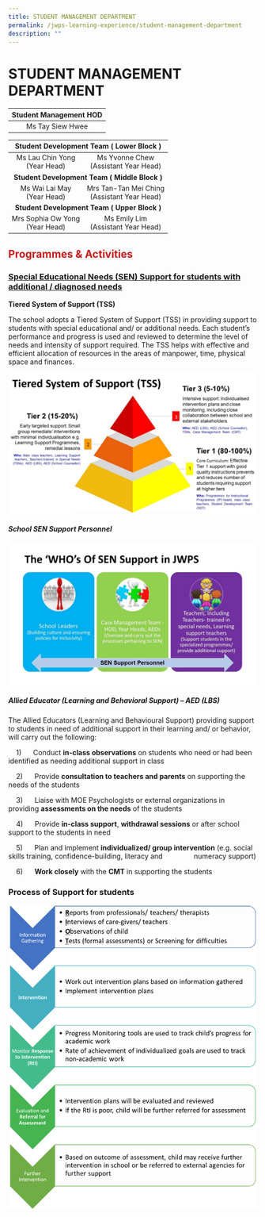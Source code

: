 ```yaml
---
title: STUDENT MANAGEMENT DEPARTMENT
permalink: /jwps-learning-experience/student-management-department
description: ""
---
```

# STUDENT MANAGEMENT DEPARTMENT

| Student Management HOD |
|:----------------------:|
|    Ms Tay Siew Hwee    |

<table>
<thead>
  <tr>
    <th colspan="2" style="text-align: center;">Student Development Team ( Lower Block )</th>
  </tr>
</thead>
<tbody>
  <tr>
    <td style="text-align: center;">Ms Lau Chin Yong<br>(Year Head)</td>
    <td style="text-align: center;">Ms Yvonne Chew<br>(Assistant Year Head)</td>
  </tr>
  <tr>
		<td colspan="2" style="text-align: center;"><b>Student Development Team ( Middle Block )</b></td>
  </tr>
  <tr>
		<td style="text-align: center;"> Ms Wai Lai May<br>(Year Head)<br></td>
    <td style="text-align: center;">Mrs Tan-Tan Mei Ching<br>(Assistant Year Head)</td>
  </tr>
  <tr>
		<td colspan="2" style="text-align: center;"><b>Student Development Team ( Upper Block )</b></td>
  </tr>
  <tr>
    <td style="text-align: center;">Mrs Sophia Ow Yong<br>(Year Head)</td>
    <td style="text-align: center;">Ms Emily Lim<br>(Assistant Year Head)</td>
  </tr>
</tbody>
</table>

## <span style = "color: #c81b1b"> <b>Programmes & Activities</b> </span>

### <span><b><u>Special Educational Needs (SEN) Support for students with additional / diagnosed needs</u></b></span>

**Tiered System of Support (TSS)**

The school adopts a Tiered System of Support (TSS) in providing support to students with special educational and/ or additional needs. Each student’s performance and progress is used and reviewed to determine the level of needs and intensity of support required. The TSS helps with effective and efficient allocation of resources in the areas of manpower, time, physical space and finances.

![](/images/JWPS%20LEARNING%20EXPERIENCE/STUDENT%20MANAGEMENT%20DEPARTMENT/TSS.jpg)

##### **School SEN Support Personnel**
![](/images/JWPS%20LEARNING%20EXPERIENCE/STUDENT%20MANAGEMENT%20DEPARTMENT/WHO.jpg)

##### **Allied Educator (Learning and Behavioral Support) – AED (LBS)**

The Allied Educators (Learning and Behavioural Support) providing support to students in need of additional support in their learning and/ or behavior, will carry out the following:

    1)      Conduct **in-class observations** on students who need or had been identified as needing additional support in class

    2)      Provide **consultation to teachers and parents** on supporting the needs of the students

    3)      Liaise with MOE Psychologists or external organizations in providing **assessments on the needs** of the students

    4)      Provide **in-class support**, **withdrawal sessions** or after school support to the students in need

    5)      Plan and implement **individualized/ group intervention** (e.g. social skills training, confidence-building, literacy and                numeracy support)

    6)      **Work closely** with the **CMT** in supporting the students

### **Process of Support for students**
![](/images/JWPS%20LEARNING%20EXPERIENCE/STUDENT%20MANAGEMENT%20DEPARTMENT/SFS.png)